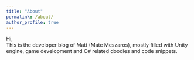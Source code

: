 ```yaml
---
title: "About"
permalink: /about/
author_profile: true
---
```

Hi,  
This is the developer blog of Matt (Mate Meszaros), mostly filled with Unity engine, game development and C# related doodles and code snippets.
